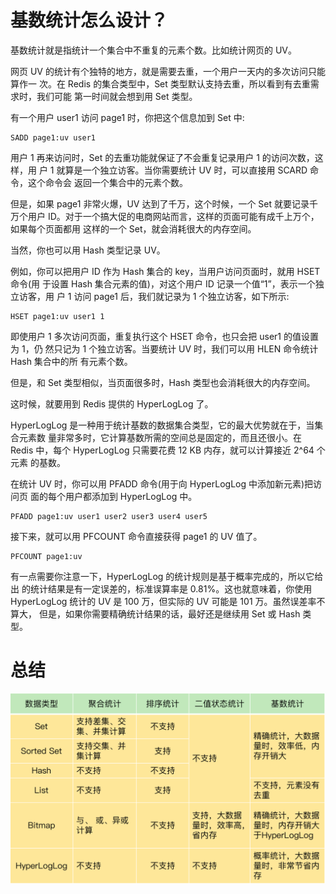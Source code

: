 # 基数统计怎么设计？

基数统计就是指统计一个集合中不重复的元素个数。比如统计网页的 UV。

网页 UV 的统计有个独特的地方，就是需要去重，一个用户一天内的多次访问只能算作一 次。在 Redis 的集合类型中，Set 类型默认支持去重，所以看到有去重需求时，我们可能 第一时间就会想到用 Set 类型。

有一个用户 user1 访问 page1 时，你把这个信息加到 Set 中:

```shell
SADD page1:uv user1
```

用户 1 再来访问时，Set 的去重功能就保证了不会重复记录用户 1 的访问次数，这样，用 户 1 就算是一个独立访客。当你需要统计 UV 时，可以直接用 SCARD 命令，这个命令会 返回一个集合中的元素个数。

但是，如果 page1 非常火爆，UV 达到了千万，这个时候，一个 Set 就要记录千万个用户 ID。对于一个搞大促的电商网站而言，这样的页面可能有成千上万个，如果每个页面都用 这样的一个 Set，就会消耗很大的内存空间。

当然，你也可以用 Hash 类型记录 UV。

例如，你可以把用户 ID 作为 Hash 集合的 key，当用户访问页面时，就用 HSET 命令(用 于设置 Hash 集合元素的值)，对这个用户 ID 记录一个值“1”，表示一个独立访客，用 户 1 访问 page1 后，我们就记录为 1 个独立访客，如下所示:

```shell
HSET page1:uv user1 1
```

即使用户 1 多次访问页面，重复执行这个 HSET 命令，也只会把 user1 的值设置为 1，仍 然只记为 1 个独立访客。当要统计 UV 时，我们可以用 HLEN 命令统计 Hash 集合中的所 有元素个数。

但是，和 Set 类型相似，当页面很多时，Hash 类型也会消耗很大的内存空间。

这时候，就要用到 Redis 提供的 HyperLogLog 了。

HyperLogLog 是一种用于统计基数的数据集合类型，它的最大优势就在于，当集合元素数 量非常多时，它计算基数所需的空间总是固定的，而且还很小。在 Redis 中，每个 HyperLogLog 只需要花费 12 KB 内存，就可以计算接近 2^64 个元素 的基数。

在统计 UV 时，你可以用 PFADD 命令(用于向 HyperLogLog 中添加新元素)把访问页 面的每个用户都添加到 HyperLogLog 中。

```shell
PFADD page1:uv user1 user2 user3 user4 user5
```

接下来，就可以用 PFCOUNT 命令直接获得 page1 的 UV 值了。

```shell
PFCOUNT page1:uv
```

有一点需要你注意一下，HyperLogLog 的统计规则是基于概率完成的，所以它给出 的统计结果是有一定误差的，标准误算率是 0.81%。这也就意味着，你使用HyperLogLog 统计的 UV 是 100 万，但实际的 UV 可能是 101 万。虽然误差率不算大， 但是，如果你需要精确统计结果的话，最好还是继续用 Set 或 Hash 类型。

# 总结

![img](./assets/image-20220311115439077.png)






